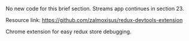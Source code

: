 No new code for this brief section. Streams app continues in section 23.

Resource link: https://github.com/zalmoxisus/redux-devtools-extension

Chrome extension for easy redux store debugging.
